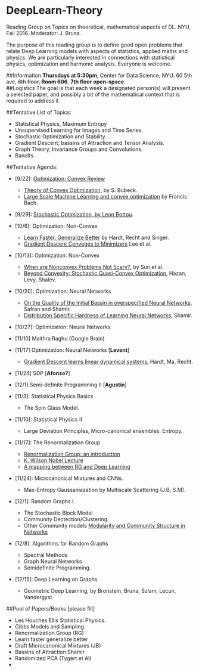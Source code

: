 # DeepLearn-Theory
Reading Group on Topics on theoretical, mathematical aspects of DL.
NYU, Fall 2016. Moderator: J. Bruna.

The purpose of this reading group is to define good open problems that relate 
Deep Learning models with aspects of statistics, applied maths and physics.
We are particularly interested in connections with statistical physics, optimization 
and harmonic analysis. Everyone is welcome.

##Information 
**Thursdays at 5:30pm**, Center for Data Science, NYU. 60 5th ave, ~~6th floor, **Room 606**~~, **7th floor open-space**.  
##Logistics 
The goal is that each week a designated person(s) will present a selected paper, 
and possibly a bit of the mathematical context that is required to address it. 

##Tentative List of Topics:
  - Statistical Physics, Maximum Entropy 
  - Unsupervised Learning for Images and Time Series. 
  - Stochastic Optimization and Stability.
  - Gradient Descent, bassins of Attraction and Tensor Analysis.
  - Graph Theory, Invariance Groups and Convolutions.
  - Bandits.
  
##Tentative Agenda:
  - [9/22]: [Optimization: Convex Review](Lec1_joan/)
    - [Theory of Convex Optimization](https://pdfs.semanticscholar.org/6505/a994da58234499dd7a8546bc07d9fd596518.pdf), by S. Bubeck.
    - [Large Scale Machine Learning and convex optimization](http://www.di.ens.fr/~fbach/#tutorials) by Francis Bach. 
  - [9/29]: [Stochastic Optimization, by Leon Bottou](Lec2_leonbottou.pdf).  
  - [10/6]: Optimization: Non-Convex
    - [Learn Faster, Generalize Better](https://arxiv.org/abs/1509.01240) by Hardt, Recht and Singer.
    - [Gradient Descent Conveges to Minimizers](https://pdfs.semanticscholar.org/9b8b/e6c3ebd7a79975067214e5eaea05d4ac2384.pdf) Lee et al.
  - [10/13]: Optimization: Non-Convex     
    - [When are Nonconvex Problems Not Scary?](http://arxiv.org/pdf/1510.06096v2.pdf), by Sun et al.
    - [Beyond Convexity: Stochastic Quasi-Convex Optimization](https://arxiv.org/abs/1507.02030), Hazan, Levy, Shalev.
  - [10/20]: Optimization: Neural Networks
    - [On the Quality of the Initial Bassin in overspecified Neural Networks](http://arxiv.org/abs/1511.04210), Safran and Shamir.
    - [Distribution Specific Hardness of Learning Neural Networks](http://arxiv.org/pdf/1609.01037v1.pdf), Shamir.
  - [10/27]: Optimization: Neural Networks
   
    
  - [11/10] Maithra Raghu (Google Brain)  
    
  - [11/17] Optimization: Neural Networks [**Levent**]
    - [Gradient Descent learns linear dynamical systems](http://128.84.21.199/pdf/1609.05191.pdf), Hardt, Ma, Recht.
    
    
  - [11/24] SDP [**Afonso?**]  

  - [12/1] Semi-definite Programming II [**Agustin**] 


  - [11/3]: Statistical Physics Basics
    - The Spin Glass Model.
  - [11/10]: Statistical Physics II
    - Large Deviation Principles, Micro-canonical ensembles, Entropy.
  - [11/17]: The Renormalization Group
    - [Renormalization Group: an introduction](http://www-math.unice.fr/~patras/CargeseConference/ACQFT09_JZinnJustin.pdf)
    - [K. Wilson Nobel Lecture](http://www.nobelprize.org/nobel_prizes/physics/laureates/1982/wilson-lecture.pdf)
    - [A mapping between RG and Deep Learning](http://arxiv.org/pdf/1410.3831v1.pdf)
  - [11/24]: Microcanonical Mixtures and CNNs.
    - Max-Entropy Gaussaniazation by Multiscale Scattering (J.B, S.M). 
  - [12/1]: Random Graphs I.   
    - The Stochastic Block Model
    - Community Dectection/Clustering.
    - Other Community models [Modularity and Community Structure in Networks](http://www.pnas.org/content/103/23/8577.full.pdf) 
  - [12/8]: Algorithms for Random Graphs
    - Spectral Methods
    - Graph Neural Networks
    - Semidefinite Programming. 
  - [12/15]: Deep Learning on Graphs
    - Geometric Deep Learning, by Bronstein, Bruna, Szlam, Lecun, Vandergyst.

##Pool of Papers/Books [please fill]
  - Les Houches Ellis Statistical Physics.
  - Gibbs Models and Sampling.
  - Renormalization Group (RG)
  - Learn faster generalize better
  - Draft Microcanonical Mixtures (JB)
  - Bassins of Attraction Shamir
  - Randomized PCA (Tygert et Al)
  - 


